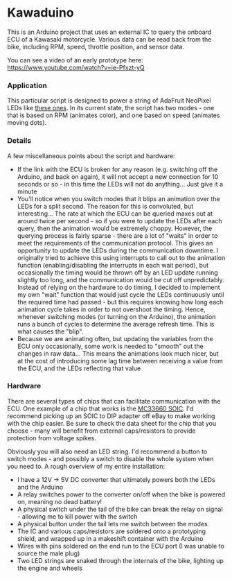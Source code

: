 # Kawaduino #

This is an Arduino project that uses an external IC to query the onboard ECU of a Kawasaki motorcycle. Various data can be read back from the bike, including RPM, speed, throttle position, and sensor data.

You can see a video of an early prototype here: https://www.youtube.com/watch?v=ie-Pfxzt-yQ

### Application

This particular script is designed to power a string of AdaFruit NeoPixel LEDs like [these ones](http://www.adafruit.com/products/1461). In its current state, the script has two modes - one that is based on RPM (animates color), and one based on speed (animates moving dots).

### Details

A few miscellaneous points about the script and hardware:

* If the link with the ECU is broken for any reason (e.g. switching off the Arduino, and back on again), it will not accept a new connection for 10 seconds or so - in this time the LEDs will not do anything... Just give it a minute
* You'll notice when you switch modes that it blips an animation over the LEDs for a split second. The reason for this is convoluted, but interesting... The rate at which the ECU can be queried maxes out at around twice per second - so if you were to update the LEDs after each query, then the animation would be extremely choppy. However, the querying process is fairly sparse - there are a lot of "waits" in order to meet the requirements of the communication protocol. This gives an opportunity to update the LEDs during the communication downtime. I originally tried to achieve this using interrupts to call out to the animation function (enabling/disabling the interrupts in each wait period), but occasionally the timing would be thrown off by an LED update running slightly too long, and the communication would be cut off unpredictably. Instead of relying on the hardware to do timing, I decided to implement my own "wait" function that would just cycle the LEDs continuously until the required time had passed - but this requires knowing how long each animation cycle takes in order to not overshoot the timing. Hence, whenever switching modes (or turning on the Arduino), the animation runs a bunch of cycles to determine the average refresh time. This is what causes the "blip".
* Because we are animating often, but updating the variables from the ECU only occasionally, some work is needed to "smooth" out the changes in raw data... This means the animations look much nicer, but at the cost of introducing some lag time between receiving a value from the ECU, and the LEDs reflecting that value

### Hardware

There are several types of chips that can facilitate communication with the ECU. One example of a chip that works is the [MC33660 SOIC](http://www.digikey.com/product-detail/en/MC33660EFR2/MC33660EFR2CT-ND/5215177). I'd recommend picking up an SOIC to DIP adapter off eBay to make working with the chip easier. Be sure to check the data sheet for the chip that you choose - many will benefit from external caps/resistors to provide protection from voltage spikes.

Obviously you will also need an LED string. I'd recommend a button to switch modes - and possibly a switch to disable the whole system when you need to. A rough overview of my entire installation:

* I have a 12V -> 5V DC converter that ultimately powers both the LEDs and the Arduino
* A relay switches power to the converter on/off when the bike is powered on, meaning no dead battery!
* A physical switch under the tail of the bike can break the relay on signal - allowing me to kill power with the switch
* A physical button under the tail lets me switch between the modes
* The IC and various caps/resistors are soldered onto a prototyping shield, and wrapped up in a makeshift container with the Arduino
* Wires with pins soldered on the end run to the ECU port (I was unable to source the male plug)
* Two LED strings are snaked through the internals of the bike, lighting up the engine and wheels